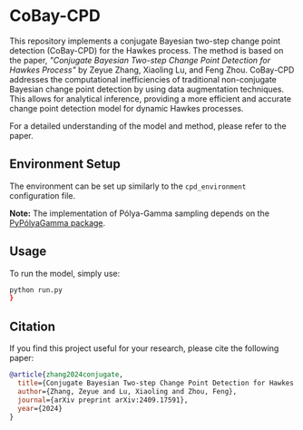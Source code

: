 # CoBay-CPD

This repository implements a conjugate Bayesian two-step change point detection (CoBay-CPD) for the Hawkes process. The method is based on the paper, _"Conjugate Bayesian Two-step Change Point Detection for Hawkes Process"_ by Zeyue Zhang, Xiaoling Lu, and Feng Zhou. CoBay-CPD addresses the computational inefficiencies of traditional non-conjugate Bayesian change point detection by using data augmentation techniques. This allows for analytical inference, providing a more efficient and accurate change point detection model for dynamic Hawkes processes.

For a detailed understanding of the model and method, please refer to the paper.

## Environment Setup

The environment can be set up similarly to the `cpd_environment` configuration file. 

**Note:** The implementation of Pólya-Gamma sampling depends on the [PyPólyaGamma package](https://github.com/slinderman/pypolyagamma).

## Usage

To run the model, simply use:
```bash
python run.py
}
```

## Citation

If you find this project useful for your research, please cite the following paper:

```bibtex
@article{zhang2024conjugate,
  title={Conjugate Bayesian Two-step Change Point Detection for Hawkes Process},
  author={Zhang, Zeyue and Lu, Xiaoling and Zhou, Feng},
  journal={arXiv preprint arXiv:2409.17591},
  year={2024}
}
```


